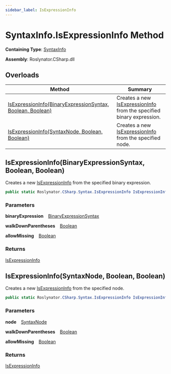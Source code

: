 ```yaml
---
sidebar_label: IsExpressionInfo
---
```


# SyntaxInfo\.IsExpressionInfo Method

**Containing Type**: [SyntaxInfo](../index.md)

**Assembly**: Roslynator\.CSharp\.dll

## Overloads

| Method | Summary |
| ------ | ------- |
| [IsExpressionInfo(BinaryExpressionSyntax, Boolean, Boolean)](#2849571983) | Creates a new [IsExpressionInfo](../../Syntax/IsExpressionInfo/index.md) from the specified binary expression\. |
| [IsExpressionInfo(SyntaxNode, Boolean, Boolean)](#1645034337) | Creates a new [IsExpressionInfo](../../Syntax/IsExpressionInfo/index.md) from the specified node\. |

<a id="2849571983"></a>

## IsExpressionInfo\(BinaryExpressionSyntax, Boolean, Boolean\) 

  
Creates a new [IsExpressionInfo](../../Syntax/IsExpressionInfo/index.md) from the specified binary expression\.

```csharp
public static Roslynator.CSharp.Syntax.IsExpressionInfo IsExpressionInfo(Microsoft.CodeAnalysis.CSharp.Syntax.BinaryExpressionSyntax binaryExpression, bool walkDownParentheses = true, bool allowMissing = false)
```

### Parameters

**binaryExpression** &ensp; [BinaryExpressionSyntax](https://docs.microsoft.com/en-us/dotnet/api/microsoft.codeanalysis.csharp.syntax.binaryexpressionsyntax)

**walkDownParentheses** &ensp; [Boolean](https://docs.microsoft.com/en-us/dotnet/api/system.boolean)

**allowMissing** &ensp; [Boolean](https://docs.microsoft.com/en-us/dotnet/api/system.boolean)

### Returns

[IsExpressionInfo](../../Syntax/IsExpressionInfo/index.md)

<a id="1645034337"></a>

## IsExpressionInfo\(SyntaxNode, Boolean, Boolean\) 

  
Creates a new [IsExpressionInfo](../../Syntax/IsExpressionInfo/index.md) from the specified node\.

```csharp
public static Roslynator.CSharp.Syntax.IsExpressionInfo IsExpressionInfo(Microsoft.CodeAnalysis.SyntaxNode node, bool walkDownParentheses = true, bool allowMissing = false)
```

### Parameters

**node** &ensp; [SyntaxNode](https://docs.microsoft.com/en-us/dotnet/api/microsoft.codeanalysis.syntaxnode)

**walkDownParentheses** &ensp; [Boolean](https://docs.microsoft.com/en-us/dotnet/api/system.boolean)

**allowMissing** &ensp; [Boolean](https://docs.microsoft.com/en-us/dotnet/api/system.boolean)

### Returns

[IsExpressionInfo](../../Syntax/IsExpressionInfo/index.md)

